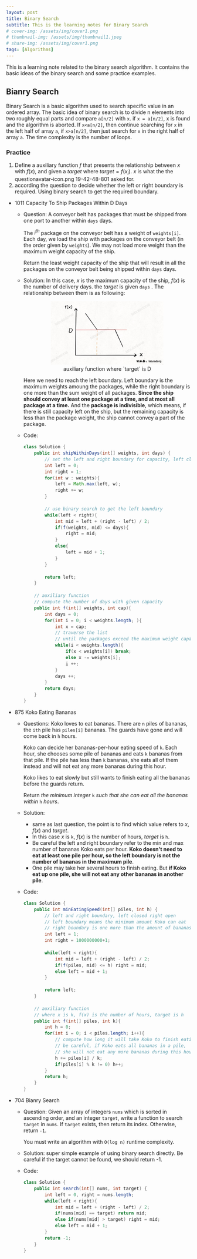 ```yaml
---
layout: post
title: Binary Search
subtitle: This is the learning notes for Binary Search 
# cover-img: /assets/img/cover1.png
# thumbnail-img: /assets/img/thumbnail1.jpeg
# share-img: /assets/img/cover1.png
tags: [Algorithms]
---
```


This is a learning note related to the binary search algorithm. It contains the basic ideas of the binary search and some practice examples. 

## Bianry Search

Binary Search is a basic algorithm used to search specific value in an ordered array. The basic idea of binary search is to divide n elements into two roughly equal parts and compare `a[n/2]` with `x`. if `x = a[n/2]`, x is found and the algorithm is aborted. If `x<a[n/2]`, then continue searching for `x` in the left half of array `a`, if `x>a[n/2]`, then just search for `x` in the right half of array `a`. The time complexity is the number of loops.

### Practice

1. Define a auxiliary function $f$ that presents the relationship between $x$ with $f(x)$, and given a $target$ where $target = f(x_i)$. $x$ is what the the questionavatar-icon.png 19-42-48-801 asked for.
2. according the question to decide whether the left or right boundary is required. Using binary search to get the required boundary.

* 1011 Capacity To Ship Packages Within D Days

  * Question: A conveyor belt has packages that must be shipped from one port to another within `days` days.

    The $i^{th}$ package on the conveyor belt has a weight of `weights[i]`. Each day, we load the ship with packages on the conveyor belt (in the order given by `weights`). We may not load more weight than the maximum weight capacity of the ship.

    Return the least weight capacity of the ship that will result in all the packages on the conveyor belt being shipped within `days` days.

  * Solution: In this case, $x$ is the maximum capacity of the ship, $f(x)$ is the number of delivery days. the $target$ is given `days` . The relationship between them is as following:

    <div align = center><img src="/assets/img/bs_f(x).png" style="zoom:30%;" /></div><center> auxiliary function where `target` is D</center>

    Here we need to reach the left boundary. Left boundary is the maximum weights amoung the packages, while the right boundary is one more than the sum weight of all packages. **Since the ship should convey at least one package at a time, and at most all package at a time.** And the **package is indivisible**, which means, if there is still capacity left on the ship, but the remaining capacity is less than the package weight, the ship cannot convey a part of the package.

  * Code:

    ```java
    class Solution {
        public int shipWithinDays(int[] weights, int days) {
            // set the left and right boundary for capacity, left closed right open
            int left = 0;
            int right = 1;
            for(int w : weights){
                left = Math.max(left, w);
                right += w;
            }
            
            // use binary search to get the left boundary
            while(left < right){
                int mid = left + (right - left) / 2;
                if(f(weights, mid) <= days){
                    right = mid;
                }
                else{
                    left = mid + 1;
                }
            }
    
            return left;
        }
    
        // auxiliary function
        // compute the number of days with given capacity
        public int f(int[] weights, int cap){
            int days = 0;
            for(int i = 0; i < weights.length; ){
                int x = cap;
                // traverse the list 
              	// until the packages exceed the maximum weight capacity of the ship
                while(i < weights.length){
                    if(x < weights[i]) break;
                    else x -= weights[i];
                    i ++;
                }
                days ++;
            }
            return days;
        }
    }

* 875 Koko Eating Bananas

  * Questions: Koko loves to eat bananas. There are `n` piles of bananas, the `ith` pile has `piles[i]` bananas. The guards have gone and will come back in `h` hours.

    Koko can decide her bananas-per-hour eating speed of `k`. Each hour, she chooses some pile of bananas and eats `k` bananas from that pile. If the pile has less than `k` bananas, she eats all of them instead and will not eat any more bananas during this hour.

    Koko likes to eat slowly but still wants to finish eating all the bananas before the guards return.

    Return *the minimum integer* `k` *such that she can eat all the bananas within* `h` *hours*.

  * Solution: 

    * same as last question, the point is to find which value refers to $x$, $f(x)$ and $target$. 
    * In this case $x$ is `k`, $f(x)$ is the number of hours, $target$ is `h`. 
    * Be careful the left and right boundary refer to the min and max number of bananas Koko eats per hour. **Koko doesn't need to eat at least one pile per hour, so the left boundary is not the number of bananas in the maximum pile**. 
    * One pile may take her several hours to finish eating. But **if Koko eat up one pile, she will not eat any other bananas in another pile**.

  * Code:

    ```java
    class Solution {
        public int minEatingSpeed(int[] piles, int h) {
            // left and right boundary, left closed right open
            // left boundary means the minimum amount Koko can eat
            // right boundary is one more than the amount of bananas that may in a pile
            int left = 1;
            int right = 1000000000+1;
    
            while(left < right){
                int mid = left + (right - left) / 2;
                if(f(piles, mid) <= h) right = mid;
                else left = mid + 1;
            }
    
            return left;
        }
    
        // auxiliary function
        // where x is k, f(x) is the number of hours, target is h
        public int f(int[] piles, int k){
            int h = 0;
            for(int i = 0; i < piles.length; i++){
                // compute how long it will take Koko to finish eating thi pile
                // be careful, if Koko eats all bananas in a pile, 
                // she will not eat any more bananas during this hour
                h += piles[i] / k;
                if(piles[i] % k != 0) h++;
            }
            return h;
        }
    }
    ```

    

* 704 Bianry Search

  * Question: Given an array of integers `nums` which is sorted in ascending order, and an integer `target`, write a function to search `target` in `nums`. If `target` exists, then return its index. Otherwise, return `-1`.

    You must write an algorithm with `O(log n)` runtime complexity.

  * Solution: super simple example of using binary search directly. Be careful if the target cannot be found, we should return -1.

  * Code:

    ```java
    class Solution {
        public int search(int[] nums, int target) {
            int left = 0, right = nums.length;
            while(left < right){
                int mid = left + (right - left) / 2;
                if(nums[mid] == target) return mid;
                else if(nums[mid] > target) right = mid;
                else left = mid + 1;
            }
            return -1;
        }
    }
    ```

    